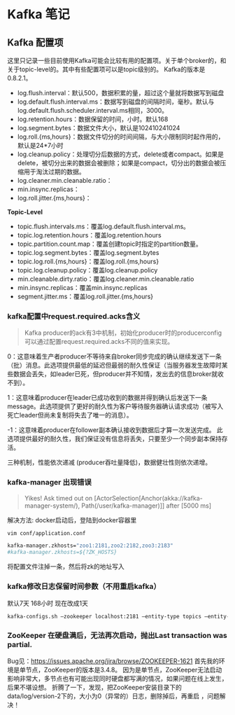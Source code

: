 # Kafka 笔记

## Kafka 配置项

这里只记录一些目前使用Kafka可能会比较有用的配置项。关于单个broker的，和关于topic-level的。其中有些配置项可以是topic级别的。
Kafka的版本是0.8.2.1。

- log.flush.interval：默认500，数据积累的量，超过这个量就将数据写到磁盘
- log.default.flush.interval.ms：数据写到磁盘的间隔时间，毫秒。默认与log.default.flush.scheduler.interval.ms相同，3000。
- log.retention.hours：数据保留的时间，小时。默认168
- log.segment.bytes：数据文件大小，默认是102410241024
- log.roll.{ms,hours}：数据文件切分的时间间隔，与大小限制同时起作用的，默认是24*7小时
- log.cleanup.policy：处理切分后数据的方式，delete或者compact。如果是delete，被切分出来的数据会被删除；如果是compact，切分出的数据会被压缩用于淘汰过期的数据。
- log.cleaner.min.cleanable.ratio：
- min.insync.replicas：
- log.roll.jitter.{ms,hours}：

**Topic-Level**
- topic.flush.intervals.ms：覆盖log.default.flush.interval.ms。
- topic.log.retention.hours：覆盖log.retention.hours
- topic.partition.count.map：覆盖创建topic时指定的partition数量。
- topic.log.segment.bytes：覆盖log.segment.bytes
- topic.log.roll.{ms,hours}：覆盖log.roll.{ms,hours}
- topic.log.cleanup.policy：覆盖log.cleanup.policy
- min.cleanable.dirty.ratio：覆盖log.cleaner.min.cleanable.ratio
- min.insync.replicas：覆盖min.insync.replicas
- segment.jitter.ms：覆盖log.roll.jitter.{ms,hours}

### kafka配置中request.required.acks含义

> Kafka producer的ack有3中机制，初始化producer时的producerconfig可以通过配置request.required.acks不同的值来实现。

0：这意味着生产者producer不等待来自broker同步完成的确认继续发送下一条（批）消息。此选项提供最低的延迟但最弱的耐久性保证（当服务器发生故障时某些数据会丢失，如leader已死，但producer并不知情，发出去的信息broker就收不到）。

1：这意味着producer在leader已成功收到的数据并得到确认后发送下一条message。此选项提供了更好的耐久性为客户等待服务器确认请求成功（被写入死亡leader但尚未复制将失去了唯一的消息）。

-1：这意味着producer在follower副本确认接收到数据后才算一次发送完成。
此选项提供最好的耐久性，我们保证没有信息将丢失，只要至少一个同步副本保持存活。

三种机制，性能依次递减 (producer吞吐量降低)，数据健壮性则依次递增。




### kafka-manager 出现错误

> Yikes! Ask timed out on [ActorSelection[Anchor(akka://kafka-manager-system/), Path(/user/kafka-manager)]] after [5000 ms]

解决方法: docker启动后，登陆到docker容器里
```sh
vim conf/application.conf

kafka-manager.zkhosts="zoo1:2181,zoo2:2182,zoo3:2183"
#kafka-manager.zkhosts=${?ZK_HOSTS}
```
将配置文件注掉一条，然后将zk的地址写入



### kafka修改日志保留时间参数（不用重启kafka）

默认7天 168小时 现在改成1天
```sh
kafka-configs.sh –zookeeper localhost:2181 –entity-type topics –entity-name log –alter –add-config retention.ms=86400
```



### ZooKeeper 在硬盘满后，无法再次启动，抛出Last transaction was partial.

Bug见：https://issues.apache.org/jira/browse/ZOOKEEPER-1621
首先我的环境是单节点，ZooKeeper的版本是3.4.8。
因为是单节点，ZooKeeper无法启动影响非常大，多节点也有可能出现同时硬盘都写满的情况，如果问题在线上发生，后果不堪设想。
折腾了一下，发现，把ZooKeeper安装目录下的data/log/version-2下的，大小为0（异常的）日志，删除掉后，再重启 ，问题解决！


